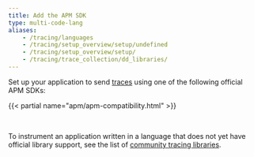 ```yaml
---
title: Add the APM SDK
type: multi-code-lang
aliases:
    - /tracing/languages
    - /tracing/setup_overview/setup/undefined
    - /tracing/setup_overview/setup/
    - /tracing/trace_collection/dd_libraries/
---
```


Set up your application to send [traces][1] using one of the following official APM SDKs:

{{< partial name="apm/apm-compatibility.html" >}}

<br>

To instrument an application written in a language that does not yet have official library support, see the list of [community tracing libraries][2].



[1]: /tracing/glossary/#trace
[2]: /developers/community/libraries/#apm-tracing-client-libraries
